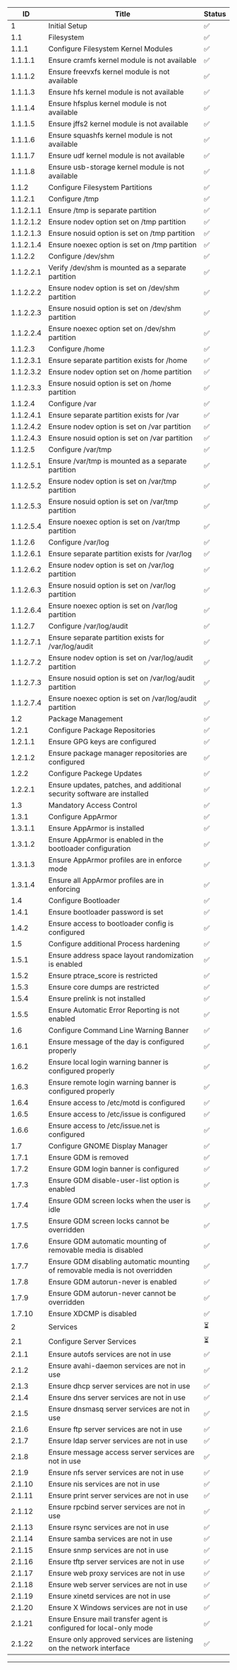 
| ID           | Title                                                        | Status   |
|--------------|--------------------------------------------------------------|----------|
| 1            | Initial Setup                                                | ✅       |
| 1.1          | Filesystem                                                   | ✅       |
| 1.1.1        | Configure Filesystem Kernel Modules                          | ✅       |
| 1.1.1.1      | Ensure cramfs kernel module is not available                 | ✅       |
| 1.1.1.2      | Ensure freevxfs kernel module is not available               | ✅       |
| 1.1.1.3      | Ensure hfs kernel module is not available                    | ✅       |
| 1.1.1.4      | Ensure hfsplus kernel module is not available                | ✅       |
| 1.1.1.5      | Ensure jffs2 kernel module is not available                  | ✅       |
| 1.1.1.6      | Ensure squashfs kernel module is not available               | ✅       |
| 1.1.1.7      | Ensure udf kernel module is not available                    | ✅       |
| 1.1.1.8      | Ensure usb-storage kernel module is not available            | ✅       |
| 1.1.2        | Configure Filesystem Partitions                              | ✅       |
| 1.1.2.1      | Configure /tmp                                               | ✅       |
| 1.1.2.1.1    | Ensure /tmp is separate partition                            | ✅       |
| 1.1.2.1.2    | Ensure nodev option set on /tmp partition                    | ✅       |
| 1.1.2.1.3    | Ensure nosuid option is set on /tmp partition                | ✅       |
| 1.1.2.1.4    | Ensure noexec option is set on /tmp partition                | ✅       |
| 1.1.2.2      | Configure /dev/shm                                           | ✅       |
| 1.1.2.2.1    | Verify /dev/shm is mounted as a separate partition           | ✅       |
| 1.1.2.2.2    | Ensure nodev option is set on /dev/shm partition             | ✅       |
| 1.1.2.2.3    | Ensure nosuid option is set on /dev/shm partition            | ✅       |
| 1.1.2.2.4    | Ensure noexec option set on /dev/shm partition               | ✅       |
| 1.1.2.3      | Configure /home                                              | ✅       |
| 1.1.2.3.1    | Ensure separate partition exists for /home                   | ✅       |
| 1.1.2.3.2    | Ensure nodev option set on /home partition                   | ✅       |
| 1.1.2.3.3    | Ensure nosuid option is set on /home partition               | ✅       |
| 1.1.2.4      | Configure /var                                               | ✅       |
| 1.1.2.4.1    | Ensure separate partition exists for /var                    | ✅       |
| 1.1.2.4.2    | Ensure nodev option is set on /var partition                 | ✅       |
| 1.1.2.4.3    | Ensure nosuid option is set on /var partition                | ✅       |
| 1.1.2.5      | Configure /var/tmp                                           | ✅       |
| 1.1.2.5.1    | Ensure /var/tmp is mounted as a separate partition           | ✅       |
| 1.1.2.5.2    | Ensure nodev option is set on /var/tmp partition             | ✅       |
| 1.1.2.5.3    | Ensure nosuid option is set on /var/tmp partition            | ✅       |
| 1.1.2.5.4    | Ensure noexec option is set on /var/tmp partition            | ✅       |
| 1.1.2.6      | Configure /var/log                                           | ✅       |
| 1.1.2.6.1    | Ensure separate partition exists for /var/log                | ✅       |
| 1.1.2.6.2    | Ensure nodev option is set on /var/log partition             | ✅       |
| 1.1.2.6.3    | Ensure nosuid option is set on /var/log partition            | ✅       |
| 1.1.2.6.4    | Ensure noexec option is set on /var/log partition            | ✅       |
| 1.1.2.7      | Configure /var/log/audit                                     | ✅       |
| 1.1.2.7.1    | Ensure separate partition exists for /var/log/audit          | ✅       |
| 1.1.2.7.2    | Ensure nodev option is set on /var/log/audit partition       | ✅       |
| 1.1.2.7.3    | Ensure nosuid option is set on /var/log/audit partition      | ✅       |
| 1.1.2.7.4    | Ensure noexec option is set on /var/log/audit partition      | ✅       |
| 1.2          | Package Management                                           | ✅       |
| 1.2.1        | Configure Package Repositories                               | ✅       |
| 1.2.1.1      | Ensure GPG keys are configured                               | ✅       |
| 1.2.1.2      | Ensure package manager repositories are configured           | ✅       |
| 1.2.2        | Configure Packege Updates                                    | ✅       |
| 1.2.2.1      | Ensure updates, patches, and additional security software are installed | ✅ |
| 1.3          | Mandatory Access Control                                     | ✅       |
| 1.3.1        | Configure AppArmor                                           | ✅       |
| 1.3.1.1      | Ensure AppArmor is installed                                 | ✅       |
| 1.3.1.2      | Ensure AppArmor is enabled in the bootloader configuration   | ✅       |
| 1.3.1.3      | Ensure AppArmor profiles are in enforce mode                 | ✅       |
| 1.3.1.4      | Ensure all AppArmor profiles are in enforcing                | ✅       |
| 1.4          | Configure Bootloader                                         | ✅       |
| 1.4.1        | Ensure bootloader password is set                            | ✅       |
| 1.4.2        | Ensure access to bootloader config is configured             | ✅       |
| 1.5          | Configure additional Process hardening                       | ✅       |
| 1.5.1        | Ensure address space layout randomization is enabled         | ✅       |
| 1.5.2        | Ensure ptrace_score is restricted                            | ✅       |
| 1.5.3        | Ensure core dumps are restricted                             | ✅       |
| 1.5.4        | Ensure prelink is not installed                              | ✅       |
| 1.5.5        | Ensure Automatic Error Reporting is not enabled              | ✅       |
| 1.6          | Configure Command Line Warning Banner                        | ✅       |
| 1.6.1        | Ensure message of the day is configured properly             | ✅       |
| 1.6.2        | Ensure local login warning banner is configured properly      | ✅       |
| 1.6.3        | Ensure remote login warning banner is configured properly     | ✅       |
| 1.6.4        | Ensure access to /etc/motd is configured                     | ✅       |
| 1.6.5        | Ensure access to /etc/issue is configured                    | ✅       |
| 1.6.6        | Ensure access to /etc/issue.net is configured                | ✅       |
| 1.7          | Configure GNOME Display Manager                              | ✅       |
| 1.7.1        | Ensure GDM is removed                                        | ✅       |
| 1.7.2        | Ensure GDM login banner is configured                        | ✅       |
| 1.7.3        | Ensure GDM disable-user-list option is enabled               | ✅       |
| 1.7.4        | Ensure GDM screen locks when the user is idle                | ✅       |
| 1.7.5        | Ensure GDM screen locks cannot be overridden                 | ✅       |
| 1.7.6        | Ensure GDM automatic mounting of removable media is disabled | ✅       |
| 1.7.7        | Ensure GDM disabling automatic mounting of removable media is not overridden | ✅ |
| 1.7.8        | Ensure GDM autorun-never is enabled                          | ✅       |
| 1.7.9        | Ensure GDM autorun-never cannot be overridden                | ✅       |
| 1.7.10       | Ensure XDCMP is disabled                                     | ✅       |
| 2            | Services                                                     | ⏳       |
| 2.1          | Configure Server Services                                    | ⏳       |
| 2.1.1        | Ensure autofs services are not in use                        | ✅       |
| 2.1.2        | Ensure avahi-daemon services are not in use                  | ✅       |
| 2.1.3        | Ensure dhcp server services are not in use                   | ✅       |
| 2.1.4        | Ensure dns server services are not in use                    | ✅       |
| 2.1.5        | Ensure dnsmasq server services are not in use                | ✅       |
| 2.1.6        | Ensure ftp server services are not in use                    | ✅       |
| 2.1.7        | Ensure ldap server services are not in use                   | ✅       |
| 2.1.8        | Ensure message access server services are not in use                  | ✅       |
| 2.1.9        | Ensure nfs server services are not in use                    | ✅       |
| 2.1.10       | Ensure nis services are not in use                          | ✅       |
| 2.1.11       | Ensure print server services are not in use                    | ✅       |
| 2.1.12       | Ensure rpcbind server services are not in use                  | ✅       |
| 2.1.13       | Ensure rsync services are not in use                   | ✅       |
| 2.1.14       | Ensure samba services are not in use                   | ✅       |
| 2.1.15       | Ensure snmp services are not in use                   | ✅       |
| 2.1.16       | Ensure tftp server services are not in use                   | ✅       |
| 2.1.17       | Ensure web proxy services are not in use                        | ✅       |
| 2.1.18       | Ensure web server services are not in use                   | ✅       |
| 2.1.19       | Ensure xinetd services are not in use                        | ✅       |
| 2.1.20       | Ensure X Windows services are not in use                        | ✅       |
| 2.1.21       | Ensure Ensure mail transfer agent is configured for local-only mode | ✅       |
| 2.1.22       | Ensure only approved services are listening on the network interface | ✅       |

---
